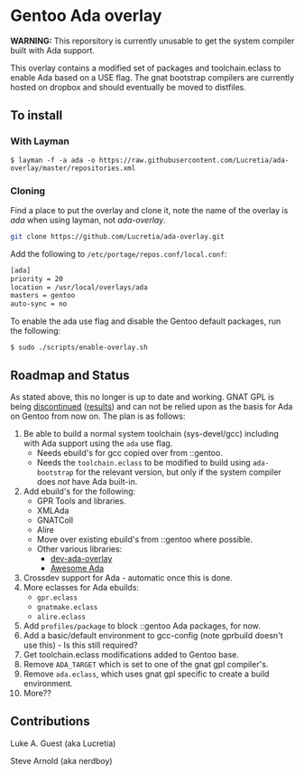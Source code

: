 # Gentoo Ada overlay

**WARNING:** This reporsitory is currently unusable to get the system compiler built with Ada support.

This overlay contains a modified set of packages and toolchain.eclass to enable
Ada based on a USE flag.  The gnat bootstrap compilers are currently hosted on
dropbox and should eventually be moved to distfiles.

## To install

### With Layman

```
$ layman -f -a ada -o https://raw.githubusercontent.com/Lucretia/ada-overlay/master/repositories.xml
```

### Cloning

Find a place to put the overlay and clone it, note the name of the overlay is
*ada* when using layman, not *ada-overlay*.

```bash
git clone https://github.com/Lucretia/ada-overlay.git
```

Add the following to ```/etc/portage/repos.conf/local.conf```:

```bash
[ada]
priority = 20
location = /usr/local/overlays/ada
masters = gentoo
auto-sync = no
```

To enable the ada use flag and disable the Gentoo default packages, run the following:

```
$ sudo ./scripts/enable-overlay.sh
```

## Roadmap and Status

As stated above, this no longer is up to date and working. GNAT GPL is being [discontinued](https://www.reddit.com/r/ada/comments/hwgbwa/survey_on_the_future_of_gnat_community) ([results](https://www.reddit.com/r/ada/comments/j6oz6i/results_of_the_survey_on_the_future_of_gnat/)) and can not be relied upon as the basis for Ada on Gentoo from now on. The plan is as follows:

1. Be able to build a normal system toolchain (sys-devel/gcc) including with Ada support using the ```ada``` use flag.
   * Needs ebuild's for gcc copied over from ::gentoo.
   * Needs the ```toolchain.eclass``` to be modified to build using ```ada-bootstrap``` for the relevant version, but only if the system compiler does *not* have Ada built-in.
2. Add ebuild's for the following:
   * GPR Tools and libraries.
   * XMLAda
   * GNATColl
   * Alire
   * Move over existing ebuild's from ::gentoo where possible.
   * Other various libraries:
     * [dev-ada-overlay](https://github.com/sarnold/dev-ada-overlay)
     * [Awesome Ada](https://github.com/ohenley/awesome-ada)
3. Crossdev support for Ada - automatic once this is done.
4. More eclasses for Ada ebuilds:
   * ```gpr.eclass```
   * ```gnatmake.eclass```
   * ```alire.eclass```
5. Add ```profiles/package``` to block ::gentoo Ada packages, for now.
6. Add a basic/default environment to gcc-config (note gprbuild doesn't use this) - Is this still required?
7. Get toolchain.eclass modifications added to Gentoo base.
8. Remove ```ADA_TARGET``` which is set to one of the gnat gpl compiler's.
9. Remove ```ada.eclass```, which uses gnat gpl specific to create a build environment.
10. More??

## Contributions

Luke A. Guest (aka Lucretia)

Steve Arnold (aka nerdboy)
